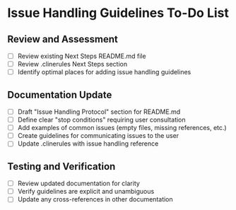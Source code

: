 # Issue Handling Guidelines To-Do List

## Review and Assessment
- [ ] Review existing Next Steps README.md file
- [ ] Review .clinerules Next Steps section
- [ ] Identify optimal places for adding issue handling guidelines

## Documentation Update
- [ ] Draft "Issue Handling Protocol" section for README.md
- [ ] Define clear "stop conditions" requiring user consultation
- [ ] Add examples of common issues (empty files, missing references, etc.)
- [ ] Create guidelines for communicating issues to the user
- [ ] Update .clinerules with issue handling reference

## Testing and Verification
- [ ] Review updated documentation for clarity
- [ ] Verify guidelines are explicit and unambiguous
- [ ] Update any cross-references in other documentation